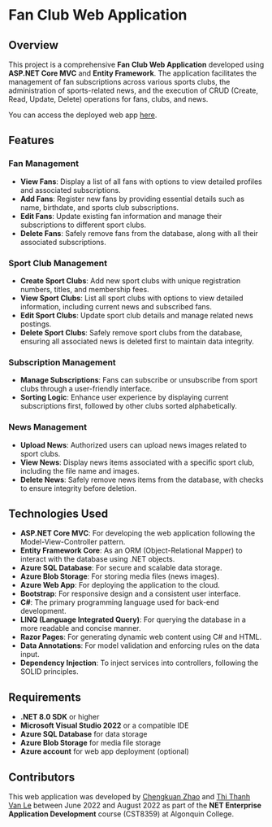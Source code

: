 # Fan Club Web Application

## Overview

This project is a comprehensive **Fan Club Web Application** developed using **ASP.NET Core MVC** and **Entity Framework**. The application facilitates the management of fan subscriptions across various sports clubs, the administration of sports-related news, and the execution of CRUD (Create, Read, Update, Delete) operations for fans, clubs, and news.

You can access the deployed web app [here](https://chengkuanassg2-hcenbtb4gjdjg0gs.canadacentral-01.azurewebsites.net/).

## Features

### Fan Management
- **View Fans**: Display a list of all fans with options to view detailed profiles and associated subscriptions.
- **Add Fans**: Register new fans by providing essential details such as name, birthdate, and sports club subscriptions.
- **Edit Fans**: Update existing fan information and manage their subscriptions to different sport clubs.
- **Delete Fans**: Safely remove fans from the database, along with all their associated subscriptions.

### Sport Club Management
- **Create Sport Clubs**: Add new sport clubs with unique registration numbers, titles, and membership fees.
- **View Sport Clubs**: List all sport clubs with options to view detailed information, including current news and subscribed fans.
- **Edit Sport Clubs**: Update sport club details and manage related news postings.
- **Delete Sport Clubs**: Safely remove sport clubs from the database, ensuring all associated news is deleted first to maintain data integrity.

### Subscription Management
- **Manage Subscriptions**: Fans can subscribe or unsubscribe from sport clubs through a user-friendly interface.
- **Sorting Logic**: Enhance user experience by displaying current subscriptions first, followed by other clubs sorted alphabetically.

### News Management
- **Upload News**: Authorized users can upload news images related to sport clubs.
- **View News**: Display news items associated with a specific sport club, including the file name and images.
- **Delete News**: Safely remove news items from the database, with checks to ensure integrity before deletion.

## Technologies Used

- **ASP.NET Core MVC**: For developing the web application following the Model-View-Controller pattern.
- **Entity Framework Core**: As an ORM (Object-Relational Mapper) to interact with the database using .NET objects.
- **Azure SQL Database**: For secure and scalable data storage.
- **Azure Blob Storage**: For storing media files (news images).
- **Azure Web App**: For deploying the application to the cloud.
- **Bootstrap**: For responsive design and a consistent user interface.
- **C#**: The primary programming language used for back-end development.
- **LINQ (Language Integrated Query)**: For querying the database in a more readable and concise manner.
- **Razor Pages**: For generating dynamic web content using C# and HTML.
- **Data Annotations**: For model validation and enforcing rules on the data input.
- **Dependency Injection**: To inject services into controllers, following the SOLID principles.

## Requirements

- **.NET 8.0 SDK** or higher
- **Microsoft Visual Studio 2022** or a compatible IDE
- **Azure SQL Database** for data storage
- **Azure Blob Storage** for media file storage
- **Azure account** for web app deployment (optional)

## Contributors

This web application was developed by [Chengkuan Zhao](https://github.com/chengkuanz) and [Thi Thanh Van Le](https://github.com/Le-Vivian) between June 2022 and August 2022 as part of the **NET Enterprise Application Development** course (CST8359) at Algonquin College.
